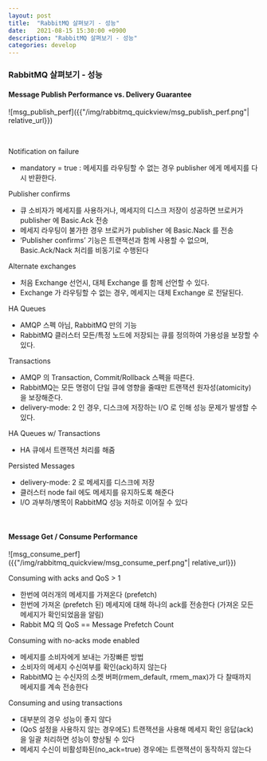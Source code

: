 ```yaml
---
layout: post
title:  "RabbitMQ 살펴보기 - 성능"
date:   2021-08-15 15:30:00 +0900
description: "RabbitMQ 살펴보기 - 성능"
categories: develop
---
```


### RabbitMQ 살펴보기 - 성능

#### Message Publish Performance vs. Delivery Guarantee

![msg_publish_perf]({{"/img/rabbitmq_quickview/msg_publish_perf.png"| relative_url}})

<br>

Notification on failure
- mandatory = true : 메세지를 라우팅할 수 없는 경우 publisher 에게 메세지를 다시 반환한다.

Publisher confirms
- 큐 소비자가 메세지를 사용하거나, 메세지의 디스크 저장이 성공하면 브로커가 publisher 에 Basic.Ack 전송
- 메세지 라우팅이 불가한 경우 브로커가 publisher 에 Basic.Nack 를  전송
- ‘Publisher confirms’ 기능은 트랜잭션과 함께 사용할 수 없으며, Basic.Ack/Nack 처리를 비동기로 수행된다

Alternate exchanges
- 처음 Exchange 선언시, 대체 Exchange 를 함께 선언할 수 있다.
- Exchange 가 라우팅할 수 없는 경우, 메세지는 대체 Exchange 로 전달된다.

HA Queues
- AMQP 스펙 아님, RabbitMQ 만의 기능
- RabbitMQ 클러스터 모든/특정 노드에 저장되는 큐를 정의하여 가용성을 보장할 수 있다.

Transactions
- AMQP 의 Transaction, Commit/Rollback 스펙을 따른다.
- RabbitMQ는 모든 명령이 단일 큐에 영향을 줄때만 트랜잭션 원자성(atomicity) 을 보장해준다.
- delivery-mode: 2 인 경우, 디스크에 저장하는 I/O 로 인해 성능 문제가 발생할 수 있다.

HA Queues w/ Transactions
- HA 큐에서 트랜잭션 처리를 해줌

Persisted Messages
- delivery-mode: 2 로 메세지를 디스크에 저장
- 클러스터 node fail 에도 메세지를 유지하도록 해준다
- I/O 과부하/병목이 RabbitMQ 성능 저하로 이어질 수 있다


<br>

#### Message Get / Consume Performance

![msg_consume_perf]({{"/img/rabbitmq_quickview/msg_consume_perf.png"| relative_url}})

Consuming with acks and QoS > 1
- 한번에 여러개의 메세지를 가져온다 (prefetch)
- 한번에 가져온 (prefetch 된) 메세지에 대해 하나의 ack를 전송한다 (가져온 모든 메세지가 확인되었음을 알림)
- Rabbit MQ 의 QoS == Message Prefetch Count

Consuming with no-acks mode enabled
- 메세지를 소비자에게 보내는 가장빠른 방법
- 소비자의 메세지 수신여부를 확인(ack)하지 않는다
- RabbitMQ 는 수신자의 소켓 버퍼(rmem_default, rmem_max)가 다 찰때까지 메세지를 계속 전송한다

Consuming and using transactions
- 대부분의 경우 성능이 좋지 않다
- (QoS 설정을 사용하지 않는 경우에도) 트랜잭션을 사용해 메세지 확인 응답(ack)을 일괄 처리하면 성능이 향상될 수 있다
- 메세지 수신이 비활성화된(no_ack=true) 경우에는 트랜잭션이 동작하지 않는다

